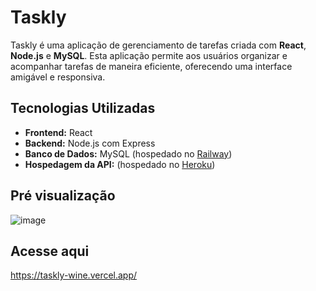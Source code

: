 # Taskly

Taskly é uma aplicação de gerenciamento de tarefas criada com **React**, **Node.js** e **MySQL**. Esta aplicação permite aos usuários organizar e acompanhar tarefas de maneira eficiente, oferecendo uma interface amigável e responsiva.

## Tecnologias Utilizadas

- **Frontend:** React
- **Backend:** Node.js com Express
- **Banco de Dados:** MySQL (hospedado no [Railway](https://railway.app/))
- **Hospedagem da API:** (hospedado no [Heroku](https://tasklyapi-ea0eb614f538.herokuapp.com/))

## Pré visualização

![image](https://github.com/user-attachments/assets/07b85c1f-05ef-405f-8708-467626976d1e)

## Acesse aqui
https://taskly-wine.vercel.app/
